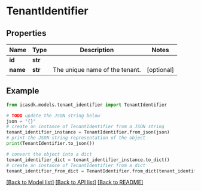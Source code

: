 # TenantIdentifier


## Properties

Name | Type | Description | Notes
------------ | ------------- | ------------- | -------------
**id** | **str** |  | 
**name** | **str** | The unique name of the tenant. | [optional] 

## Example

```python
from icasdk.models.tenant_identifier import TenantIdentifier

# TODO update the JSON string below
json = "{}"
# create an instance of TenantIdentifier from a JSON string
tenant_identifier_instance = TenantIdentifier.from_json(json)
# print the JSON string representation of the object
print(TenantIdentifier.to_json())

# convert the object into a dict
tenant_identifier_dict = tenant_identifier_instance.to_dict()
# create an instance of TenantIdentifier from a dict
tenant_identifier_from_dict = TenantIdentifier.from_dict(tenant_identifier_dict)
```
[[Back to Model list]](../README.md#documentation-for-models) [[Back to API list]](../README.md#documentation-for-api-endpoints) [[Back to README]](../README.md)


